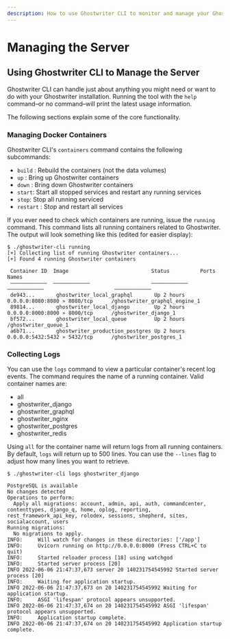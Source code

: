 ```yaml
---
description: How to use Ghostwriter CLI to monitor and manage your Ghostwriter installation
---
```


# Managing the Server

## Using Ghostwriter CLI to Manage the Server

Ghostwriter CLI can handle just about anything you might need or want to do with your Ghostwriter installation. Running the tool with the `help` command–or no command–will print the latest usage information.

The following sections explain some of the core functionality.

### Managing Docker Containers

Ghostwriter CLI's `containers` command contains the following subcommands:

* `build` : Rebuild the containers (not the data volumes)
* `up` : Bring up Ghostwriter containers
* `down` : Bring down Ghostwriter containers
* `start`: Start all stopped services and restart any running services
* `stop`: Stop all running serviced
* `restart` : Stop and restart all services

If you ever need to check which containers are running, issue the `running` command. This command lists all running containers related to Ghostwriter. The output will look something like this (edited for easier display):

```
$ ./ghostwriter-cli running
[+] Collecting list of running Ghostwriter containers...
[+] Found 4 running Ghostwriter containers

 Container ID  Image                           Status          Ports                              Names
 ––––––––––––  ––––––––––––                    ––––––––––––    ––––––––––––                       ––––––––––––
 de943...       ghostwriter_local_graphql       Up 2 hours      0.0.0.0:8080:8080 » 8080/tcp      /ghostwriter_graphql_engine_1
 89814...       ghostwriter_local_django        Up 2 hours      0.0.0.0:8000:8000 » 8000/tcp      /ghostwriter_django_1
 bf572...       ghostwriter_local_queue         Up 2 hours                                        /ghostwriter_queue_1
 a6b71...       ghostwriter_production_postgres Up 2 hours      0.0.0.0:5432:5432 » 5432/tcp      /ghostwriter_postgres_1
```

### Collecting Logs

You can use the `logs` command to view a particular container's recent log events. The command requires the name of a running container. Valid container names are:

* all
* ghostwriter\_django
* ghostwriter\_graphql
* ghostwriter\_nginx
* ghostwriter\_postgres
* ghostwriter\_redis

Using `all` for the container name will return logs from all running containers. By default, `logs` will return up to 500 lines. You can use the `--lines` flag to adjust how many lines you want to retrieve.

```
$ ./ghostwriter-cli logs ghostwriter_django

PostgreSQL is available
No changes detected
Operations to perform:
  Apply all migrations: account, admin, api, auth, commandcenter, contenttypes, django_q, home, oplog, reporting, rest_framework_api_key, rolodex, sessions, shepherd, sites, socialaccount, users
Running migrations:
  No migrations to apply.
INFO:     Will watch for changes in these directories: ['/app']
INFO:     Uvicorn running on http://0.0.0.0:8000 (Press CTRL+C to quit)
INFO:     Started reloader process [18] using watchgod
INFO:     Started server process [20]
INFO 2022-06-06 21:47:37,673 server 20 140231754545992 Started server process [20]
INFO:     Waiting for application startup.
INFO 2022-06-06 21:47:37,673 on 20 140231754545992 Waiting for application startup.
INFO:     ASGI 'lifespan' protocol appears unsupported.
INFO 2022-06-06 21:47:37,674 on 20 140231754545992 ASGI 'lifespan' protocol appears unsupported.
INFO:     Application startup complete.
INFO 2022-06-06 21:47:37,674 on 20 140231754545992 Application startup complete.
```

